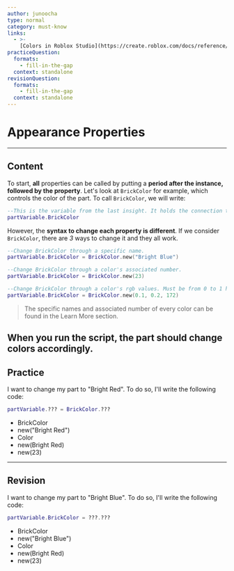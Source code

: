 ```yaml
---
author: junoocha
type: normal
category: must-know
links:
  - >-
    [Colors in Roblox Studio](https://create.roblox.com/docs/reference/engine/datatypes/BrickColor/){website}
practiceQuestion:
  formats:
    - fill-in-the-gap
  context: standalone
revisionQuestion:
  formats:
    - fill-in-the-gap
  context: standalone
---
```


# Appearance Properties

---
## Content
To start, **all** properties can be called by putting a **period after the instance, followed by the property**. Let's look at `BrickColor` for example, which controls the color of the part. To call `BrickColor`, we will write:

```lua
--This is the variable from the last insight. It holds the connection to the part.
partVariable.BrickColor
```
However, the **syntax to change each property is different**. If we consider` BrickColor`, there are *3* ways to change it and they all work.

```lua
--Change BrickColor through a specific name.
partVariable.BrickColor = BrickColor.new("Bright Blue")

--Change BrickColor through a color's associated number.
partVariable.BrickColor = BrickColor.new(23)

--Change BrickColor through a color's rgb values. Must be from 0 to 1 however.
partVariable.BrickColor = BrickColor.new(0.1, 0.2, 172)
```
> The specific names and associated number of every color can be found in the Learn More section.

When you run the script, the part should change colors accordingly.
---

## Practice
I want to change my part to "Bright Red". To do so, I'll write the following code:

```lua
partVariable.??? = BrickColor.???
```
- BrickColor
- new("Bright Red")
- Color
- new(Bright Red)
- new(23)

---

## Revision
I want to change my part to "Bright Blue". To do so, I'll write the following code:

```lua
partVariable.BrickColor = ???.???
```
- BrickColor
- new("Bright Blue")
- Color
- new(Bright Red)
- new(23)

